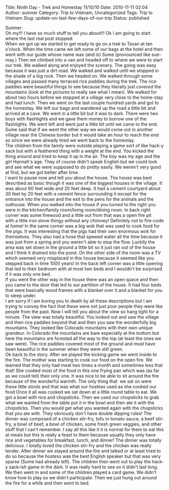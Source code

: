 Title: Ninth Day - Trek and Homestay 11/10/10
Date: 2010-11-11 02:04
Author: sumner
Category: Trip to Vietnam, Uncategorized
Tags: Trip to Vietnam
Slug: update-on-last-few-days-of-our-trip
Status: published

Sumner:  
Oh my!!! I have so much stuff to tell you about!!! Ok I am going to
start where the last real post stopped.  
When we got up we started to get ready to go on a trek to Tavan at ten
o'clock. When the time came we left some of our bags at the hotel and
then went with our guide whose name was (and is) Sume (pronounced like
sue-may.) Then we climbed into a van and headed off to where we were to
start our trek. We walked along and enjoyed the scenery. The going was
easy because it was just a dirt road. We walked and walked until we
stopped in the shade of a big rock. Then we headed on. We walked through
some villages and passed many terraced rice paddies during the trek. The
rice paddies were beautiful things to see because they literally just
*covered* the mountains (look at the pictures to really see what I
mean). We walked for about two hours before we stopped at a village very
close to the home-stay and had lunch. Then we went on the last couple
hundred yards and got to the homestay. We left our bags and wandered up
the road a little bit and arrived at a cave. We went in a little bit but
it was to dark. There were two boys with flashlights and we gave them
money to borrow one of the flashlights. We went left and went just a
little bit until we came to the end. Sume said that if we went the other
way we would come out in another village near the Chinese border but it
would take an hour to reach the end so since we were already tired we
went back to the homestay.  
The children from the family were outside playing a game sort of like
hack-y sack but with a feathered thing with a weight at the end. You
kicked the thing around and tried to keep it up in the air. The boy was
my age and the girl Hannah's age. They of course didn't speak English
but we could look and see what we were supposed to do pretty easily. We
weren't very good at first, but we got better after time.  
I want to pause now and tell you about the house. The house was best
described as basic though it was one of the biggest houses in the
village. It was about 60 feet wide and 20 feet deep. It had a cement
courtyard about 30 feet by 20 feet with a cement fence surrounding it
except for the entrance into the house and the exit to the pens for the
animals and the outhouse. When you walked into the house if you turned
to the right you were in the kitchen/family room/living room/dining
room. In back right corner was some firewood and a little out from that
was a open fire pit with a little iron stove thingy without any chimney!
Definitely not to fire-code at home! In the same corner was a big wok
that was used to cook food for the pigs. It was interesting that the
pigs had their own enormous wok for themselves. They also had a hose
that spewed water all the time because it was just from a spring and you
weren't able to stop the flow. Luckily the area was set down in the
ground a little bit so it just ran out of the house and I think
it drained into the pond. On the other side of the room was a TV which
seemed *very* misplaced in this house because it seemed like you stepped
back in time 1000 years! In the back left corner was a little opening
that led to their bedroom with at most two beds and I wouldn't be
surprised if it was only one bed.  
If you went the other way in the house there was an open space and then
you came to the door that led to our partition of the house. It had four
beds that were basically wood frames with a blanket over it and a
blanket for you to sleep under.  
I am sorry if I am boring you to death by all these descriptions but I
am trying to convey the fact that these were not just poor people they
were like people from the past. Now I will tell you about the view so
hang tight for a minute. The view was totally beautiful. You looked out
and saw the village and then rice paddies beyond that and then you saw
the wonderfully big mountains. They looked like Colorado mountains with
their own unique grandeur. In Colorado the mountains are bare especially
at the bottom but here the mountains are forested all the way to the top
(at least the ones we saw were). The rice paddies covered most of the
ground and must have been beautiful in the summer when they were still
green.  
Ok back to the story. After we played the kicking game we went inside to
the fire. The mother was starting to cook our food on the open fire. We
learned that they only had meat two times a month and sometimes less
that that! She cooked most of the food in this one frying pan which was
(as far as we could tell) their only one. It was nice to be able to sit
around the fire because of the wonderful warmth. The only thing that  we
sat on were these little stools and that was what our hostess used
as she cooked our food Once it all was cooked we sat down at a little
round table to eat. We got a bowl with rice and chopsticks. Then we used
our chopsticks to grab what we wanted from the table put it in the bowl
and then ate it with the chopsticks. Then you would get what you wanted
again with the chopsticks that you ate with. They obviously don't have
double dipping rules! The dinner was composed of a chicken stir-fry,
tofu in tomato sauce, a beef stir-fry, a bowl of beef, a bowl of
chicken, some fresh green veggies, and other stuff that I can't
remember. I say all this like it it is normal for them to eat this at
meals but this is really a feast to them because usually they only have
rice and vegetables for breakfast, lunch, and dinner! The dinner was
totally delicious. I totally loved the chicken stir-fry and the chicken
was really tender. After dinner we stayed around the fire and talked or
at least tried to do so because the hostess was the best English speaker
but that was very sparse (Sume had already left). The children then went
out to play the hack-y sack-ish game in the dark. It was really hard to
see so it didn't last long. We then went in and some of the children
played a card game. We didn't know how to play so we didn't participate.
Then we just hung out around the fire for a while and then went to bed.
